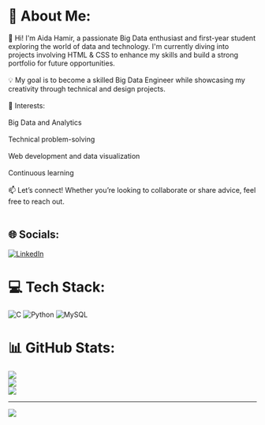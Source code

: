 # 💫 About Me:
👋 Hi! I'm Aida Hamir, a passionate Big Data enthusiast and first-year student exploring the world of data and technology. I'm currently diving into projects involving HTML & CSS to enhance my skills and build a strong portfolio for future opportunities.<br><br>💡 My goal is to become a skilled Big Data Engineer while showcasing my creativity through technical and design projects.<br><br>🚀 Interests:<br><br>Big Data and Analytics<br><br>Technical problem-solving<br><br>Web development and data visualization<br><br>Continuous learning<br><br>📫 Let’s connect! Whether you’re looking to collaborate or share advice, feel free to reach out.<br><br>


## 🌐 Socials:
[![LinkedIn](https://img.shields.io/badge/LinkedIn-%230077B5.svg?logo=linkedin&logoColor=white)](https://linkedin.com/in/https://www.linkedin.com/in/chaimaa-amar/) 

# 💻 Tech Stack:
![C](https://img.shields.io/badge/c-%2300599C.svg?style=for-the-badge&logo=c&logoColor=white) ![Python](https://img.shields.io/badge/python-3670A0?style=for-the-badge&logo=python&logoColor=ffdd54) ![MySQL](https://img.shields.io/badge/mysql-4479A1.svg?style=for-the-badge&logo=mysql&logoColor=white)
# 📊 GitHub Stats:
![](https://github-readme-stats.vercel.app/api?username=CHAIMAA1212&theme=dark&hide_border=false&include_all_commits=false&count_private=false)<br/>
![](https://github-readme-streak-stats.herokuapp.com/?user=CHAIMAA1212&theme=dark&hide_border=false)<br/>
![](https://github-readme-stats.vercel.app/api/top-langs/?username=CHAIMAA1212&theme=dark&hide_border=false&include_all_commits=false&count_private=false&layout=compact)

---
[![](https://visitcount.itsvg.in/api?id=CHAIMAA1212&icon=0&color=0)](https://visitcount.itsvg.in)

<!-- Proudly created with GPRM ( https://gprm.itsvg.in ) -->
